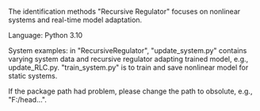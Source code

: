 The identification methods "Recursive Regulator" focuses on nonlinear systems and real-time model adaptation.

Language: Python 3.10

System examples: 
in "RecursiveRegulator", "update_system.py" contains varying system data and recursive regulator adapting trained model, e.g., update_RLC.py. 
"train_system.py" is to train and save nonlinear model for static systems.

If the package path had problem, please change the path to obsolute, e.g., "F:/head...". 
